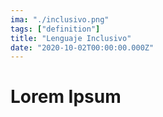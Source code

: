 ```yaml
---
ima: "./inclusivo.png"
tags: ["definition"]
title: "Lenguaje Inclusivo"
date: "2020-10-02T00:00:00.000Z"
---
```

# Lorem Ipsum
